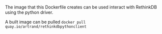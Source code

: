 The image that this Dockerfile creates can be used interact with RethinkDB using the python driver.

A built image can be pulled `docker pull quay.io/artrand/rethinkdbpythonclient`

